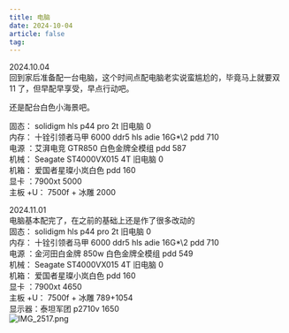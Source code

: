 ```yaml
---
title: 电脑
date: 2024-10-04
article: false
tag:
---
```


2024.10.04  
回到家后准备配一台电脑，这个时间点配电脑老实说蛮尴尬的，毕竟马上就要双 11 了，但早配早享受，早点行动吧。

还是配台白色小海景吧。

固态： solidigm hls p44 pro 2t 旧电脑 0  
内存： 十铨引领者马甲 6000 ddr5 hls adie 16G*\2 pdd 710  
电源 ：艾湃电竞 GTR850 白色金牌全模组 pdd 587  
机械： Seagate ST4000VX015 4T 旧电脑 0  
机箱： 爱国者星璨小岚白色 pdd 160  
显卡 ：7900xt 5000  
主板 +U： 7500f + 冰雕 2000

2024.11.01  
电脑基本配完了，在之前的基础上还是作了很多改动的  
固态： solidigm hls p44 pro 2t 旧电脑 0  
内存： 十铨引领者马甲 6000 ddr5 hls adie 16G*\2 pdd 710  
电源 ：金河田白金牌 850w 白色金牌全模组 pdd 549  
机械： Seagate ST4000VX015 4T 旧电脑 0  
机箱： 爱国者星璨小岚白色 pdd 160  
显卡 ：7900xt 4650  
主板 +U： 7500f + 冰雕 789+1054  
显示器：泰坦军团 p2710v 1650  
![IMG_2517.png](https://oss.naglfar28.com/naglfar28/202501091120029.png)
